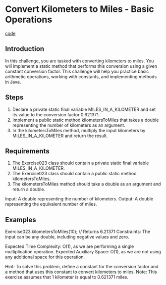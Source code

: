 # Convert Kilometers to Miles - Basic Operations

[code](Exercise023.java)

## Introduction

In this challenge, you are tasked with converting kilometers to miles. You will implement a static method that performs this conversion using a given constant conversion factor. This challenge will help you practice basic arithmetic operations, working with constants, and implementing methods in Java.

## Steps

1. Declare a private static final variable MILES_IN_A_KILOMETER and set its value to the conversion factor 0.621371.
2. Implement a public static method kilometersToMiles that takes a double representing the number of kilometers as an argument.
3. In the kilometersToMiles method, multiply the input kilometers by MILES_IN_A_KILOMETER and return the result.

## Requirements

1. The Exercise023 class should contain a private static final variable MILES_IN_A_KILOMETER. 
2. The Exercise023 class should contain a public static method kilometersToMiles. 
3. The kilometersToMiles method should take a double as an argument and return a double.

Input: A double representing the number of kilometers.
Output: A double representing the equivalent number of miles.

## Examples

Exercise023.kilometersToMiles(10); // Returns 6.21371
Constraints: The input can be any double, including negative values and zero.

Expected Time Complexity: O(1), as we are performing a single multiplication operation.
Expected Auxiliary Space: O(1), as we are not using any additional space for this operation.

Hint: To solve this problem, define a constant for the conversion factor and a method that uses this constant to convert kilometers to miles.
Note: This exercise assumes that 1 kilometer is equal to 0.621371 miles.
